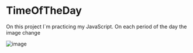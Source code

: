 # TimeOfTheDay
On this project I`m practicing my JavaScript.
On each period of the day the image change 


![image](https://user-images.githubusercontent.com/69468112/211617443-fb6ad1b6-0469-41a4-aa72-24f135e99f87.png)

